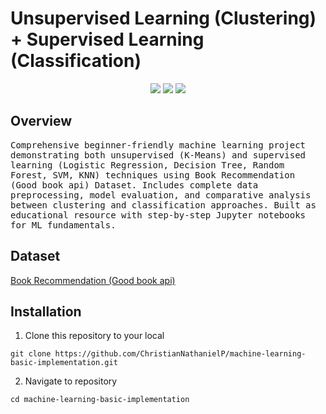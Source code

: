 ﻿# Unsupervised Learning (Clustering) + Supervised Learning (Classification)

<p align='center'>
   <img src="https://img.shields.io/badge/Python-3776AB?style=for-the-badge&logo=python&logoColor=white">
   <img src="https://img.shields.io/badge/scikit--learn-F7931E?style=for-the-badge&logo=scikit-learn&logoColor=white">
   <img src="https://img.shields.io/badge/Machine%20Learning-0A66C2?style=for-the-badge&logo=marketo&logoColor=white">
</p>

## Overview
<samp> 
Comprehensive beginner-friendly machine learning project demonstrating both unsupervised (K-Means) and supervised learning (Logistic Regression, Decision Tree, Random Forest, SVM, KNN) techniques using Book Recommendation (Good book api) Dataset. Includes complete data preprocessing, model evaluation, and comparative analysis between clustering and classification approaches. Built as educational resource with step-by-step Jupyter notebooks for ML fundamentals.
</samp>

## Dataset
[Book Recommendation (Good book api)](https://www.kaggle.com/datasets/imtkaggleteam/book-recommendation-good-book-api)

## Installation
1. Clone this repository to your local
```
git clone https://github.com/ChristianNathanielP/machine-learning-basic-implementation.git
```
2. Navigate to repository
```
cd machine-learning-basic-implementation
```

